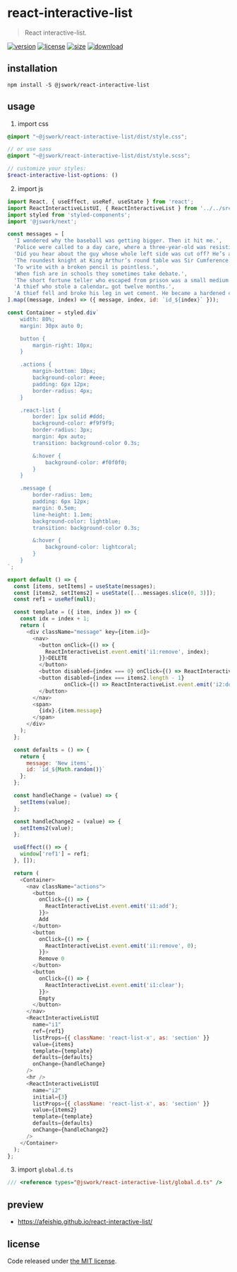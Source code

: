 # react-interactive-list
> React interactive-list.

[![version][version-image]][version-url]
[![license][license-image]][license-url]
[![size][size-image]][size-url]
[![download][download-image]][download-url]

## installation
```shell
npm install -S @jswork/react-interactive-list
```

## usage
1. import css
  ```scss
  @import "~@jswork/react-interactive-list/dist/style.css";

  // or use sass
  @import "~@jswork/react-interactive-list/dist/style.scss";

  // customize your styles:
  $react-interactive-list-options: ()
  ```
2. import js
  ```js
  import React, { useEffect, useRef, useState } from 'react';
  import ReactInteractiveListUI, { ReactInteractiveList } from '../../src/main';
  import styled from 'styled-components';
  import '@jswork/next';

  const messages = [
    'I wondered why the baseball was getting bigger. Then it hit me.',
    'Police were called to a day care, where a three-year-old was resisting a rest.',
    'Did you hear about the guy whose whole left side was cut off? He’s all right now.',
    'The roundest knight at King Arthur’s round table was Sir Cumference.',
    'To write with a broken pencil is pointless.',
    'When fish are in schools they sometimes take debate.',
    'The short fortune teller who escaped from prison was a small medium at large.',
    'A thief who stole a calendar… got twelve months.',
    'A thief fell and broke his leg in wet cement. He became a hardened criminal.'
  ].map((message, index) => ({ message, index, id: `id_${index}` }));

  const Container = styled.div`
      width: 80%;
      margin: 30px auto 0;

      button {
          margin-right: 10px;
      }

      .actions {
          margin-bottom: 10px;
          background-color: #eee;
          padding: 6px 12px;
          border-radius: 4px;
      }

      .react-list {
          border: 1px solid #ddd;
          background-color: #f9f9f9;
          border-radius: 3px;
          margin: 4px auto;
          transition: background-color 0.3s;

          &:hover {
              background-color: #f0f0f0;
          }
      }

      .message {
          border-radius: 1em;
          padding: 6px 12px;
          margin: 0.5em;
          line-height: 1.1em;
          background-color: lightblue;
          transition: background-color 0.3s;

          &:hover {
              background-color: lightcoral;
          }
      }
  `;

  export default () => {
    const [items, setItems] = useState(messages);
    const [items2, setItems2] = useState([...messages.slice(0, 3)]);
    const ref1 = useRef(null);

    const template = ({ item, index }) => {
      const idx = index + 1;
      return (
        <div className="message" key={item.id}>
          <nav>
            <button onClick={() => {
              ReactInteractiveList.event.emit('i1:remove', index);
            }}>DELETE
            </button>
            <button disabled={index === 0} onClick={() => ReactInteractiveList.event.emit('i2:up', index)}>Up</button>
            <button disabled={index === items2.length - 1}
                    onClick={() => ReactInteractiveList.event.emit('i2:down', index)}>Down
            </button>
          </nav>
          <span>
            {idx}.{item.message}
          </span>
        </div>
      );
    };

    const defaults = () => {
      return {
        message: 'New items',
        id: `id_${Math.random()}`
      };
    };

    const handleChange = (value) => {
      setItems(value);
    };

    const handleChange2 = (value) => {
      setItems2(value);
    };

    useEffect(() => {
      window['ref1'] = ref1;
    }, []);

    return (
      <Container>
        <nav className="actions">
          <button
            onClick={() => {
              ReactInteractiveList.event.emit('i1:add');
            }}>
            Add
          </button>
          <button
            onClick={() => {
              ReactInteractiveList.event.emit('i1:remove', 0);
            }}>
            Remove 0
          </button>
          <button
            onClick={() => {
              ReactInteractiveList.event.emit('i1:clear');
            }}>
            Empty
          </button>
        </nav>
        <ReactInteractiveListUI
          name="i1"
          ref={ref1}
          listProps={{ className: 'react-list-x', as: 'section' }}
          value={items}
          template={template}
          defaults={defaults}
          onChange={handleChange}
        />
        <hr />
        <ReactInteractiveListUI
          name="i2"
          initial={3}
          listProps={{ className: 'react-list-x', as: 'section' }}
          value={items2}
          template={template}
          defaults={defaults}
          onChange={handleChange2}
        />
      </Container>
    );
  };

  ```
3. import `global.d.ts`
```ts
/// <reference types="@jswork/react-interactive-list/global.d.ts" />
```

## preview
- https://afeiship.github.io/react-interactive-list/

## license
Code released under [the MIT license](https://github.com/afeiship/react-interactive-list/blob/master/LICENSE.txt).

[version-image]: https://img.shields.io/npm/v/@jswork/react-interactive-list
[version-url]: https://npmjs.org/package/@jswork/react-interactive-list

[license-image]: https://img.shields.io/npm/l/@jswork/react-interactive-list
[license-url]: https://github.com/afeiship/react-interactive-list/blob/master/LICENSE.txt

[size-image]: https://img.shields.io/bundlephobia/minzip/@jswork/react-interactive-list
[size-url]: https://github.com/afeiship/react-interactive-list/blob/master/dist/react-interactive-list.min.js

[download-image]: https://img.shields.io/npm/dm/@jswork/react-interactive-list
[download-url]: https://www.npmjs.com/package/@jswork/react-interactive-list
